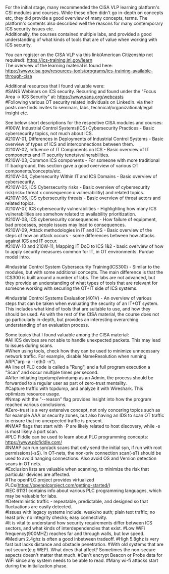 For the initial stage, many recommended the CISA VLP learning platform's CSI modules and courses. While these often didn't go in-depth on concepts etc, 
they did provide a good overview of many concepts, terms. The platform's contents also described well the reasons for many contemporary ICS security issues etc.  
Additionally, the courses contained multiple labs, and provided a good understanding of what kinds of tools that are of value when working with ICS security.  
  
You can register on the CISA VLP via this link(American Citizenship not required): https://ics-training.inl.gov/learn  
The overview of the learning material is found here: https://www.cisa.gov/resources-tools/programs/ics-training-available-through-cisa  

Additional resources that I found valuable were:  
#SANS Webinars on ICS security. Recurring and found under the "Focus Area -> ICS Security" at: https://www.sans.org/webcasts  
#Following various OT security related individuals on LinkedIn. via their posts one finds invites to seminars, labs, technical/organizational/legal insight etc.  



See below short descriptions for the respective CISA modules and courses:  
#100W, Industrial Control Systems(ICS) Cybersecurity Practices - Basic cybersecurity topics, not much about ICS.  
#210W-01, Differences in Deployments of Industrial Control Systems - Basic overview of types of ICS and interconnections between them.  
#210W-02, Influence of IT Components on ICS - Basic overview of IT components and IT security tenets/vulnerabilities.  
#210W-03, Common ICS components - For someone with more traditional IT background, this section gave a good overview of various OT components/concepts/etc.  
#210W-04, Cybersecurity Within IT and ICS Domains - Basic overview of cybersecurity.  
#210W-05, ICS Cybersecurity risks - Basic overview of cybersecurity risk(risk= threat x consequence x vulnerabilitiy) and related topics.  
#210W-06, ICS cybersecurity threats - Basic overview of threat actors and related topics.  
#210W-07, ICS cybersecurity vulnerabilities - Highlighting how many ICS vulnerabilities are somehow related to availability prioritization.  
#210W-08, ICS cybersecurity consequences - How failure of equipment, bad processes, people issues may lead to consequences.  
#210W-09, Attack methodologies in IT and ICS - Basic overview of the steps of how an attack occurs - some differences between how attacks against ICS and IT occur.  
#210W-10 and 210W-11, Mapping IT DoD to ICS 1&2 - basic overview of how to apply security measures common for IT, in OT environments. Purdue model intro.   


#Industrial Control System Cybersecurity Training(ICS300) - Similar to the modules, but with some additional concepts. The main difference is that the ICS300 is built around a number of labs. The labs are not advanced, but they provide an understanding of what types of tools that are relevant for someone working with securing the OT+IT side of ICS systems.  

#Industrial Control Systems Evaluation(401V) - An overview of various steps that can be taken when evaluating the security of an IT+OT system. This includes what kind of tools that are suitable to use, and how they should be used. As with the rest of the CISA material, the course does not go particularly in-depth, but provides an interesting overarching understanding of an evaluation process.  

Some topics that I found valuable among the CISA material:  
#All ICS devices are not able to handle unexpected packets. This may lead to issues during scans.  
#When using tools, check how they can be used to minimize unnecessary network traffic. For example, disable NameResolution when running ARP("arp -a -i eth0 -n").  
#A line of PLC code is called a "Rung", and a full program execution a "Scan" and occur multiple times per second.  
#After initiating tcpdump/windump as an Admin, the process should be forwarded to a regular user as part of zero-trust mentality.  
#Capture traffic with tcpdump, and analyze it with Wireshark. This optimizes resource usage.  
#Nmap with the "--reason" flag provides insight into how the program reached various conclusions.  
#Zero-trust is a very extensive concept, not only concering topics such as for example AAA or security zones, but also having an IDS to scan OT traffic to ensure that no unexpected traffic is present.  
#NMAP flags that start with -P are likely related to host discovery, while -s is most likely a port scan.  
#PLC Fiddle can be used to learn about PLC programming concepts: https://www.plcfiddle.com/  
#NMAP can run syn/ack scans that only send the initial syn, if run with root permissions(-sS). In OT-nets, the non-priv connection scan(-sT) should be used to avoid hanging connections. Also avoid OS and Version detection scans in OT nets.  
#Exclusion lists are valuable when scanning, to minimize the risk that particular devices are affected.  
#The openPLC project provides virtualized PLCs(https://openplcproject.com/getting-started/)  
#IEC 61131 contains info about various PLC programming languages, which may be valuable for labs.  
#Deterministic traffic - repeatable, predictable, and designed so that fluctuations are easily detected.  
#Issues with legacy systems include: weak/no auth; plain text traffic; no least priv; no integrity checks; easy connectivity.  
#It is vital to understand how security requirements differ between ICS sectors, and what kinds of interdependencies that exist.
#Low WiFi frequency(900MHZ) reaches far and through walls, but low speed.
#Medium 2.4ghz is often a good inbetween tradeoff.
#High 5.8ghz is very fast but lacks distance and obstacle penetration.
#With old systems that are not secure(e.g WEP). What does that affect? Sometimes the non-secure aspects doesn't matter that much.
#Can't encrypt Beacon or Probe data for WiFi since any system needs to be able to read.
#Many wi-fi attacks start during the initialization phase.
